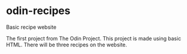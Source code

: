 # odin-recipes
Basic recipe website

The first project from The Odin Project.
This project is made using basic HTML.
There will be three recipes on the website.